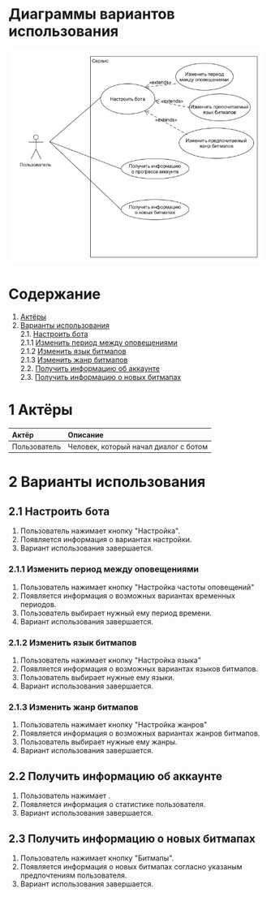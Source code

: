 # Диаграммы вариантов использования
![Диаграмма вариантов использования 1](/docs/diagrams/images/UseCase.jpg)

# Содержание

1. [Актёры](#1) <br>
2. [Варианты использования](#2) <br>
    2.1. [Настроить бота](#2.1) <br>
      2.1.1 [Изменить период между оповещениями](#2.1.1) <br>
      2.1.2 [Изменить язык битмапов](#2.1.2) <br>
      2.1.3 [Изменить жанр битмапов](#2.1.3) <br>
    2.2. [Получить информацию об аккаунте](#2.2) <br>
    2.3. [Получить информацию о новых битмапах](#2.3) <br>
    
        
 <a name="1"/>
 
 # 1 Актёры
 
| Актёр | Описание |
|:--|:--|
| Пользователь | Человек, который начал диалог с ботом|

<a name="2"/>

# 2 Варианты использования

<a name="2.1"/>

## 2.1 Настроить бота
1. Пользователь нажимает кнопку "Настройка".
2. Появляется информация о вариантах настройки.
3. Вариант использования завершается.

<a name="2.1.1"/>

### 2.1.1 Изменить период между оповещениями
1. Пользователь нажимает кнопку "Настройка частоты оповещений"
2. Появляется информация о возможных вариантах временных периодов.
3. Пользователь выбирает нужный ему период времени.
4. Вариант использования завершается.

<a name="2.1.2"/>

### 2.1.2 Изменить язык битмапов
1. Пользователь нажимает кнопку "Настройка языка"
2. Появляется информация о возможных вариантах языков битмапов.
3. Пользователь выбирает нужные ему языки.
4. Вариант использования завершается.

<a name="2.1.3"/>

### 2.1.3 Изменить жанр битмапов
1. Пользователь нажимает кнопку "Настройка жанров"
2. Появляется информация о возможных вариантах жанров битмапов.
3. Пользователь выбирает нужные ему жанры.
4. Вариант использования завершается.

<a name="2.2"/>

## 2.2 Получить информацию об аккаунте
1. Пользователь нажимает .
2. Появляется информация о статистике пользователя.
3. Вариант использования завершается.

<a name="2.3"/>

## 2.3 Получить информацию о новых битмапах
1. Пользователь нажимает кнопку "Битмапы".
2. Появляется информация о новых битмапах согласно указаным предпочтениям пользователя.
3. Вариант использования завершается.
